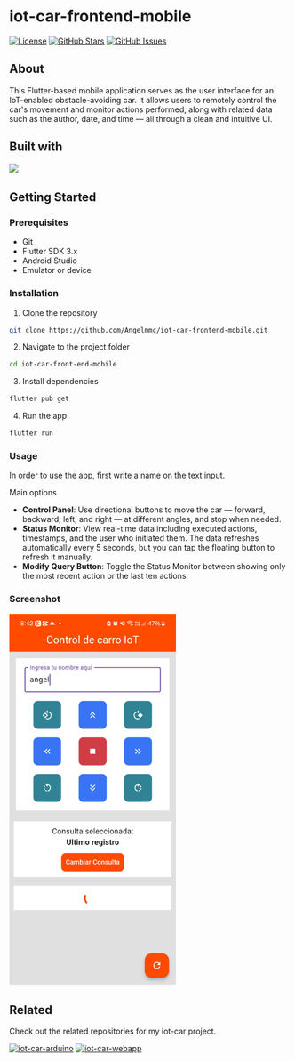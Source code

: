 # iot-car-frontend-mobile

[![License](https://img.shields.io/badge/license-MIT-blue.svg)](LICENSE)
[![GitHub Stars](https://img.shields.io/github/stars/Angelmmc/iot-car-frontend-mobile.svg)](https://github.com/Angelmmc/iot-car-frontend-mobile/stargazers)
[![GitHub Issues](https://img.shields.io/github/issues/Angelmmc/iot-car-frontend-mobile.svg)](https://github.com/Angelmmc/iot-car-frontend-mobile/issues)

## About 
This Flutter-based mobile application serves as the user interface for an IoT-enabled obstacle-avoiding car. It allows users to remotely control the car's movement and monitor actions performed, along with related data such as the author, date, and time — all through a clean and intuitive UI.

## Built with
<img src="https://img.shields.io/badge/Flutter-02569B?style=for-the-badge&logo=flutter&logoColor=white" />

##  Getting Started

### Prerequisites
- Git
- Flutter SDK 3.x
- Android Studio 
- Emulator or device

###  Installation

1. Clone the repository
```bash
git clone https://github.com/Angelmmc/iot-car-frontend-mobile.git
```
2. Navigate to the project folder
```bash
cd iot-car-front-end-mobile
```

3. Install dependencies
```bash
flutter pub get
```

4. Run the app
```bash
flutter run
```
### Usage

In order to use the app, first write a name on the text input.

Main options
- **Control Panel**: Use directional buttons to move the car — forward, backward, left, and right — at different angles, and stop when needed.
- **Status Monitor**: View real-time data including executed actions, timestamps, and the user who initiated them. The data refreshes automatically every 5 seconds, but you can tap the floating button to refresh it manually.
- **Modify Query Button**: Toggle the Status Monitor between showing only the most recent action or the last ten actions.

### Screenshot

<img src="https://github.com/Angelmmc/iot-car-frontend-mobile/blob/master/assets/icon/screenshots/app_screen.jpg" alt="App Screen" width="300"/>

## Related

Check out the related repositories for my iot-car project.

[![iot-car-arduino](https://img.shields.io/badge/iot__car-arduino-D68FD6?logo=github)](https://github.com/Angelmmc/iot-car-arduino)
[![iot-car-webapp](https://img.shields.io/badge/iot__car-webapp-05F140?logo=github)](https://github.com/Angelmmc/iot-car-webapp)


